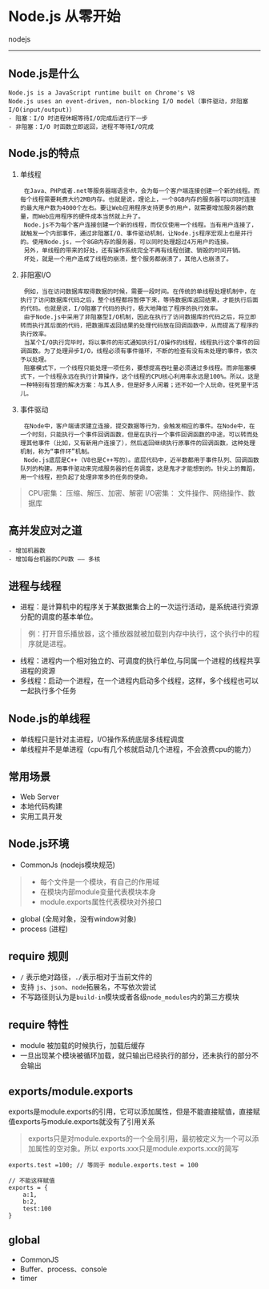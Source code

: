# Node.js 从零开始

nodejs

---
## Node.js是什么
	Node.js is a JavaScript runtime built on Chrome's V8
	Node.js uses an event-driven, non-blocking I/O model（事件驱动，非阻塞I/O(input/output)）
	- 阻塞：I/O 时进程休眠等待I/O完成后进行下一步
	- 非阻塞：I/O 时函数立即返回，进程不等待I/O完成
## Node.js的特点
1. 单线程

        在Java、PHP或者.net等服务器端语言中，会为每一个客户端连接创建一个新的线程。而每个线程需要耗费大约2MB内存。也就是说，理论上，一个8GB内存的服务器可以同时连接的最大用户数为4000个左右。要让Web应用程序支持更多的用户，就需要增加服务器的数量，而Web应用程序的硬件成本当然就上升了。
        Node.js不为每个客户连接创建一个新的线程，而仅仅使用一个线程。当有用户连接了，就触发一个内部事件，通过非阻塞I/O、事件驱动机制，让Node.js程序宏观上也是并行的。使用Node.js，一个8GB内存的服务器，可以同时处理超过4万用户的连接。
        另外，单线程的带来的好处，还有操作系统完全不再有线程创建、销毁的时间开销。
        坏处，就是一个用户造成了线程的崩溃，整个服务都崩溃了，其他人也崩溃了。
2. 非阻塞I/O

    	例如，当在访问数据库取得数据的时候，需要一段时间。在传统的单线程处理机制中，在执行了访问数据库代码之后，整个线程都将暂停下来，等待数据库返回结果，才能执行后面的代码。也就是说，I/O阻塞了代码的执行，极大地降低了程序的执行效率。
		由于Node.js中采用了非阻塞型I/O机制，因此在执行了访问数据库的代码之后，将立即转而执行其后面的代码，把数据库返回结果的处理代码放在回调函数中，从而提高了程序的执行效率。
		当某个I/O执行完毕时，将以事件的形式通知执行I/O操作的线程，线程执行这个事件的回调函数。为了处理异步I/O，线程必须有事件循环，不断的检查有没有未处理的事件，依次予以处理。
		阻塞模式下，一个线程只能处理一项任务，要想提高吞吐量必须通过多线程。而非阻塞模式下，一个线程永远在执行计算操作，这个线程的CPU核心利用率永远是100%。所以，这是一种特别有哲理的解决方案：与其人多，但是好多人闲着；还不如一个人玩命，往死里干活儿。
3. 事件驱动

    	在Node中，客户端请求建立连接，提交数据等行为，会触发相应的事件。在Node中，在一个时刻，只能执行一个事件回调函数，但是在执行一个事件回调函数的中途，可以转而处理其他事件（比如，又有新用户连接了），然后返回继续执行原事件的回调函数，这种处理机制，称为“事件环”机制。
		Node.js底层是C++（V8也是C++写的）。底层代码中，近半数都用于事件队列、回调函数队列的构建。用事件驱动来完成服务器的任务调度，这是鬼才才能想到的。针尖上的舞蹈，用一个线程，担负起了处理非常多的任务的使命。
> CPU密集： 压缩、解压、加密、解密
> I/O密集： 文件操作、网络操作、数据库

## 高并发应对之道
	- 增加机器数
	- 增加每台机器的CPU数 —— 多核
## 进程与线程
- 进程：是计算机中的程序关于某数据集合上的一次运行活动，是系统进行资源分配的调度的基本单位。
> 例：打开音乐播放器，这个播放器就被加载到内存中执行，这个执行中的程序就是进程。
- 线程：进程内一个相对独立的、可调度的执行单位,与同属一个进程的线程共享进程的资源
- 多线程：启动一个进程，在一个进程内启动多个线程，这样，多个线程也可以一起执行多个任务
## Node.js的单线程
- 单线程只是针对主进程，I/O操作系统底层多线程调度
- 单线程并不是单进程（cpu有几个核就启动几个进程，不会浪费cpu的能力）
## 常用场景
- Web Server
- 本地代码构建
- 实用工具开发
## Node.js环境
+ CommonJs (nodejs模块规范)
> - 每个文件是一个模块，有自己的作用域
> - 在模块内部module变量代表模块本身
> - module.exports属性代表模块对外接口
+ global (全局对象，没有window对象)
+ process (进程)
## require 规则
- `/` 表示绝对路径，`./`表示相对于当前文件的
- 支持 `js`、`json`、`node`拓展名，不写依次尝试
- 不写路径则认为是`build-in`模块或者各级`node_modules`内的第三方模块
## require 特性
- module 被加载的时候执行，加载后缓存
- 一旦出现某个模块被循环加载，就只输出已经执行的部分，还未执行的部分不会输出
## exports/module.exports
exports是module.exports的引用，它可以添加属性，但是不能直接赋值，直接赋值exports与module.exports就没有了引用关系
> exports只是对module.exports的一个全局引用，最初被定义为一个可以添加属性的空对象。所以
> exports.xxx只是module.exports.xxx的简写
```
exports.test =100; // 等同于 module.exports.test = 100

// 不能这样赋值
exports = {
	a:1,
	b:2,
	test:100
}
```
## global
- CommonJS
- Buffer、process、console
- timer
